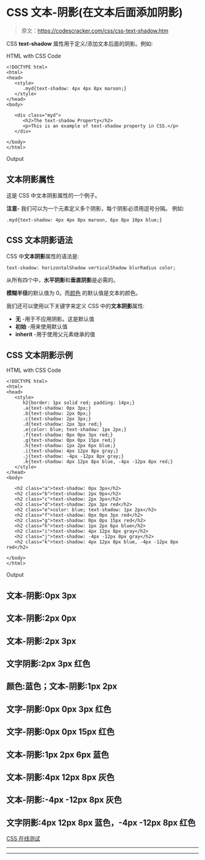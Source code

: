 # CSS 文本-阴影(在文本后面添加阴影)

> 原文：<https://codescracker.com/css/css-text-shadow.htm>

CSS **text-shadow** 属性用于定义/添加文本后面的阴影。例如:

HTML with CSS Code

```
<!DOCTYPE html>
<html>
<head>
   <style>
      .myd{text-shadow: 4px 4px 8px maroon;}
   </style>
</head>
<body>

   <div class="myd">
      <h2>The text-shadow Property</h2>
      <p>This is an example of text-shadow property in CSS.</p>
   </div>

</body>
</html>
```

Output

## 文本阴影属性

这是 CSS 中文本阴影属性的一个例子。

**注意-** 我们可以为一个元素定义多个阴影，每个阴影必须用逗号分隔。 例如:

```
.myd{text-shadow: 4px 4px 8px maroon, 6px 8px 10px blue;}
```

## CSS 文本阴影语法

CSS 中**文本阴影**属性的语法是:

```
text-shadow: horizontalShadow verticalShadow blurRadius color;
```

从所有四个中，**水平阴影**和**垂直阴影**是必需的。

**模糊半径**的默认值为 0。而[颜色](/css/css-color-names-codes-rgb-hexadecimal.htm) 的默认值是文本的颜色。

我们还可以使用以下关键字来定义 CSS 中的**文本阴影**属性:

*   **无** -用于不应用阴影。这是默认值
*   **初始** -用来使用默认值
*   **inherit** -用于使用父元素继承的值

## CSS 文本阴影示例

HTML with CSS Code

```
<!DOCTYPE html>
<html>
<head>
   <style>
      h2{border: 1px solid red; padding: 14px;}
      .a{text-shadow: 0px 3px;}
      .b{text-shadow: 2px 0px;}
      .c{text-shadow: 2px 3px;}
      .d{text-shadow: 2px 3px red;}
      .e{color: blue; text-shadow: 1px 2px;}
      .f{text-shadow: 0px 0px 3px red;}
      .g{text-shadow: 0px 0px 15px red;}
      .h{text-shadow: 1px 2px 6px blue;}
      .i{text-shadow: 4px 12px 8px gray;}
      .j{text-shadow: -4px -12px 8px gray;}
      .k{text-shadow: 4px 12px 8px blue, -4px -12px 8px red;}
   </style>
</head>
<body>

   <h2 class="a">text-shadow: 0px 3px</h2>
   <h2 class="b">text-shadow: 2px 0px</h2>
   <h2 class="c">text-shadow: 2px 3px</h2>
   <h2 class="d">text-shadow: 2px 3px red</h2>
   <h2 class="e">color: blue; text-shadow: 1px 2px</h2>
   <h2 class="f">text-shadow: 0px 0px 3px red</h2>
   <h2 class="g">text-shadow: 0px 0px 15px red</h2>
   <h2 class="h">text-shadow: 1px 2px 6px blue</h2>
   <h2 class="i">text-shadow: 4px 12px 8px gray</h2>
   <h2 class="j">text-shadow: -4px -12px 8px gray</h2>
   <h2 class="k">text-shadow: 4px 12px 8px blue, -4px -12px 8px red</h2>

</body>
</html>
```

Output

## 文本-阴影:0px 3px

## 文本-阴影:2px 0px

## 文本-阴影:2px 3px

## 文字阴影:2px 3px 红色

## 颜色:蓝色；文本-阴影:1px 2px

## 文字-阴影:0px 0px 3px 红色

## 文字-阴影:0px 0px 15px 红色

## 文本-阴影:1px 2px 6px 蓝色

## 文本-阴影:4px 12px 8px 灰色

## 文本-阴影:-4px -12px 8px 灰色

## 文字阴影:4px 12px 8px 蓝色，-4px -12px 8px 红色

[CSS 在线测试](/exam/showtest.php?subid=5)

* * *

* * *